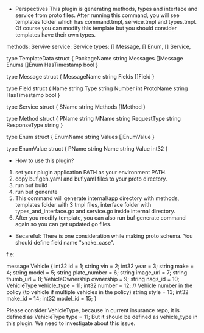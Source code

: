 - Perspectives
  This plugin is generating methods, types and interface and service from proto files.
  After running this command, you will see templates folder which has command.tmpl, service.tmpl and types.tmpl.
  Of course you can modify this template but you should consider templates have their own types.

methods: Servive
service: Service
types: [] Message, [] Enum, [] Service,

type TemplateData struct {
PackageName string
Messages []Message
Enums []Enum
HasTimestamp bool
}

type Message struct {
MessageName string
Fields []Field
}

type Field struct {
Name string
Type string
Number int
ProtoName string
HasTimestamp bool
}

type Service struct {
SName string
Methods []Method
}

type Method struct {
PName string
MName string
RequestType string
ResponseType string
}

type Enum struct {
EnumName string
Values []EnumValue
}

type EnumValue struct {
PName string
Name string
Value int32
}

- How to use this plugin?

1. set your plugin application PATH as your environment PATH.
2. copy buf.gen.yaml and buf.yaml files to your proto directory.
3. run buf build
4. run buf generate
5. This command will generate internal/app directory with methods, templates folder with 3 tmpl files, interface folder with types_and_interface.go and service.go inside internal directory.
6. After you modify template, you can also run buf generate command again so you can get updated go files.

- Becareful: There is one consideration while making proto schema.
  You should define field name "snake_case".

f.e:

message Vehicle {
int32 id = 1;
string vin = 2;
int32 year = 3;
string make = 4;
string model = 5;
string plate_number = 6;
string image_url = 7;
string thumb_url = 8;
VehicleOwnership ownership = 9;
string nags_id = 10;
VehicleType vehicle_type = 11;
int32 number = 12; // Vehicle number in the policy (to vehicle if multiple vehicles in the policy)
string style = 13;
int32 make_id = 14;
int32 model_id = 15;
}

Please consider VehicleType, because in current insurance repo, it is defined as VehicleType type = 11;
But it should be defined as vehicle_type in this plugin.
We need to investigate about this issue.
